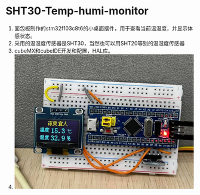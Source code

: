 ﻿# SHT30-Temp-humi-monitor
1. 面包板制作的stm32f103c8t6的小桌面摆件，用于查看当前温湿度，并显示体感状态。
2. 采用的温湿度传感器是SHT30，当然也可以用SHT20等别的温湿度传感器
3. cubeMX和cubeIDE开发和配置，HAL库。
4. ![效果展示](figure/sht30展示效果.jpg)
